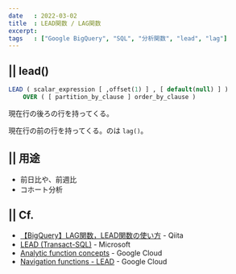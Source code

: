 ```yaml
---
date   : 2022-03-02
title  : LEAD関数 / LAG関数
excerpt: 
tags   : ["Google BigQuery", "SQL", "分析関数", "lead", "lag"]
---
```


## || lead()
```sql
LEAD ( scalar_expression [ ,offset(1) ] , [ default(null) ] )   
    OVER ( [ partition_by_clause ] order_by_clause )
```
現在行の後ろの行を持ってくる。

現在行の前の行を持ってくる。のは `lag()`。


## || 用途
+ 前日比や、前週比
+ コホート分析


## || Cf.
+ [【BigQuery】LAG関数，LEAD関数の使い方](https://qiita.com/kota_fujimura/items/cff732bb9acb47510a03) - Qiita
+ [LEAD (Transact-SQL)](https://docs.microsoft.com/ja-jp/sql/t-sql/functions/lead-transact-sql?view=sql-server-ver15) - Microsoft
+ [Analytic function concepts](https://cloud.google.com/bigquery/docs/reference/standard-sql/analytic-function-concepts?hl=ja#navigation-functions) - Google Cloud
+ [Navigation functions - LEAD](https://cloud.google.com/bigquery/docs/reference/standard-sql/navigation_functions?hl=ja#lead) - Google Cloud

